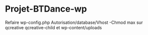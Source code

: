 # Projet-BTDance-wp


Refaire wp-config.php
Autorisation/database/Vhost
-Chmod max sur qcreative qcreative-child et wp-content/uploads
